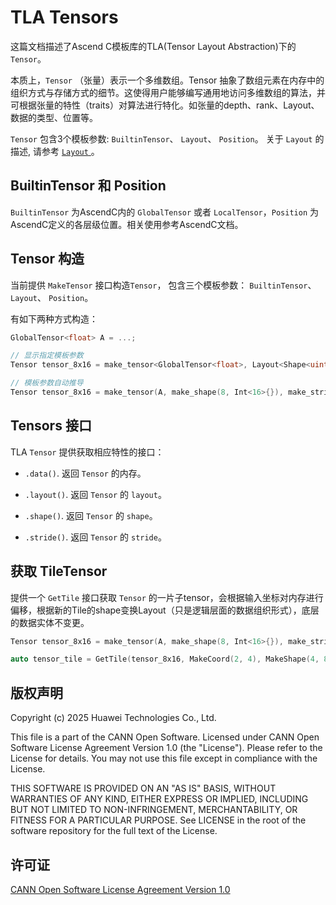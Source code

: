# TLA Tensors

这篇文档描述了Ascend C模板库的TLA(Tensor Layout Abstraction)下的`Tensor`。

本质上，`Tensor` （张量）表示一个多维数组。Tensor 抽象了数组元素在内存中的组织方式与存储方式的细节。这使得用户能够编写通用地访问多维数组的算法，并可根据张量的特性（traits）对算法进行特化。如张量的depth、rank、Layout、数据的类型、位置等。

`Tensor` 包含3个模板参数: `BuiltinTensor`、 `Layout`、 `Position`。
关于 `Layout` 的描述, 请参考 [ `Layout` ](./01_layout.md)。

## BuiltinTensor 和 Position

`BuiltinTensor` 为AscendC内的 `GlobalTensor` 或者 `LocalTensor`，`Position` 为AscendC定义的各层级位置。相关使用参考AscendC文档。

## Tensor 构造

当前提供 `MakeTensor` 接口构造`Tensor`， 包含三个模板参数： `BuiltinTensor`、 `Layout`、 `Position`。

有如下两种方式构造：

```cpp
GlobalTensor<float> A = ...;

// 显示指定模板参数
Tensor tensor_8x16 = make_tensor<GlobalTensor<float>, Layout<Shape<uint32_t, Int<16>>, Stride<Int<16>, Int<1>>>, AscendC::TPosition::GM>(A, make_shape(8, Int<16>{}), make_stride(Int<16>{},Int< 1>{}));

// 模板参数自动推导
Tensor tensor_8x16 = make_tensor(A, make_shape(8, Int<16>{}), make_stride(Int<16>{},Int<1>{}), PositionGM{});
```

## Tensors 接口

TLA `Tensor` 提供获取相应特性的接口：

* `.data()`. 返回 `Tensor` 的内存。

* `.layout()`. 返回 `Tensor` 的 `layout`。

* `.shape()`. 返回 `Tensor` 的 `shape`。

* `.stride()`. 返回 `Tensor` 的 `stride`。

## 获取 TileTensor

提供一个 `GetTile` 接口获取 `Tensor` 的一片子tensor，会根据输入坐标对内存进行偏移，根据新的Tile的shape变换Layout（只是逻辑层面的数据组织形式），底层的数据实体不变更。

```cpp
Tensor tensor_8x16 = make_tensor(A, make_shape(8, Int<16>{}), make_stride(Int<16>{},Int<1>{}), PositionGM{});

auto tensor_tile = GetTile(tensor_8x16, MakeCoord(2, 4), MakeShape(4, 8)); // (4,8):(_16,_1):(4,8)
```

## 版权声明
Copyright (c) 2025 Huawei Technologies Co., Ltd.

This file is a part of the CANN Open Software.
Licensed under CANN Open Software License Agreement Version 1.0 (the "License").
Please refer to the License for details. You may not use this file except in compliance with the License.

THIS SOFTWARE IS PROVIDED ON AN "AS IS" BASIS, WITHOUT WARRANTIES OF ANY KIND,
EITHER EXPRESS OR IMPLIED,
INCLUDING BUT NOT LIMITED TO NON-INFRINGEMENT,
MERCHANTABILITY, OR FITNESS FOR A PARTICULAR   PURPOSE.
See LICENSE in the root of the software repository for the full text of the License.

## 许可证
[CANN Open Software License Agreement Version 1.0](../LICENSE)